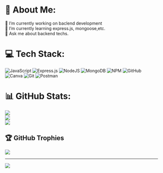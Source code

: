 # 💫 About Me:
🔭 I’m currently working on baclend development<br>🌱 I’m currently learning express.js, mongoose,etc.<br>💬 Ask me about backend techs.<br>


# 💻 Tech Stack:
![JavaScript](https://img.shields.io/badge/javascript-%23323330.svg?style=for-the-badge&logo=javascript&logoColor=%23F7DF1E) ![Express.js](https://img.shields.io/badge/express.js-%23404d59.svg?style=for-the-badge&logo=express&logoColor=%2361DAFB) ![NodeJS](https://img.shields.io/badge/node.js-6DA55F?style=for-the-badge&logo=node.js&logoColor=white) ![MongoDB](https://img.shields.io/badge/MongoDB-%234ea94b.svg?style=for-the-badge&logo=mongodb&logoColor=white) ![NPM](https://img.shields.io/badge/NPM-%23CB3837.svg?style=for-the-badge&logo=npm&logoColor=white) ![GitHub](https://img.shields.io/badge/github-%23121011.svg?style=for-the-badge&logo=github&logoColor=white) ![Canva](https://img.shields.io/badge/Canva-%2300C4CC.svg?style=for-the-badge&logo=Canva&logoColor=white) ![Git](https://img.shields.io/badge/git-%23F05033.svg?style=for-the-badge&logo=git&logoColor=white) ![Postman](https://img.shields.io/badge/Postman-FF6C37?style=for-the-badge&logo=postman&logoColor=white)
# 📊 GitHub Stats:
![](https://github-readme-stats.vercel.app/api?username=rgffttgh&theme=dark&hide_border=true&include_all_commits=false&count_private=true)<br/>
![](https://github-readme-streak-stats.herokuapp.com/?user=rgffttgh&theme=dark&hide_border=true)<br/>
![](https://github-readme-stats.vercel.app/api/top-langs/?username=rgffttgh&theme=dark&hide_border=true&include_all_commits=false&count_private=true&layout=compact)

## 🏆 GitHub Trophies
![](https://github-profile-trophy.vercel.app/?username=rgffttgh&theme=radical&no-frame=false&no-bg=true&margin-w=4)

---
[![](https://visitcount.itsvg.in/api?id=rgffttgh&icon=0&color=0)](https://visitcount.itsvg.in)

<!-- Proudly created with GPRM ( https://gprm.itsvg.in ) -->
